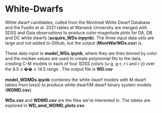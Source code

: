 # White-Dwarfs
White dwarf candidates, culled from the Montreal White Dwarf Database and the Fusillo et al. 2021 tables at Warwick University are merged with SDSS and Gaia observations to produce color-magnitude plots for DA, DB and DC white dwarfs (**acquire_WDs.inpynb**). The three input data sets are large and not added to Github, but the output (**MontWarWDs.csv**) is.<br><br> These data input to **model_WDs.ipynb**, where they are then binned by color and the median values are used to create polynomial fits to the data, creating C-M models in each of four SDSS colors (u-g, g-r, r-i and i-z) over the 8.5 ≤ �� ≤ 14.5 range . The output file is **WD.csv**<br><br>
**model_WDMDs.ipynb** combines the white dwarf models with M dwarf tables from Ivezič to produce white dwarf/M dwarf binary system models (**WDMD.csv**).<br><br>
**WDs.csv** and **WDMD.csv** are the files we're interested in. The tables are explored in **WD_amd_WDMD_plots.csv**.



